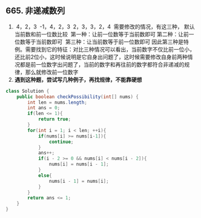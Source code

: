 ## 665. 非递减数列

1. 	​    4，2，3
	​	-1，4，2，3
	​	2，3，3，2，4
	​	需要修改的情况，有这三种， 默认当前数和前一位数比较
	​	第一种：让前一位数等于当前数即可
	​	第二种：让前一位数等于当前数即可
	​	第三种：让当前数等于前一位数即可
	​	因此第三种是特例。需要找到它的特征：对比三种情况可以看出，当前数字不仅比前一位小，还比前2位小，这时候说明是它自身出问题了，这时候需要修改自身
	​	前两种情况都是前一位数字出问题了，当前的数字和再往前的数字都符合非递减的规律，那么就修改前一位数字
2. **遇到这种题，尝试写几种例子，再找规律，不能靠硬想**

```java
class Solution {
    public boolean checkPossibility(int[] nums) {
        int len = nums.length;
        int ans = 0;
        if(len <= 1){
            return true;
        }
        for(int i = 1; i < len; ++i){
            if(nums[i] >= nums[i-1]){
                continue;
            }
            ans++;
            if(i - 2 >= 0 && nums[i] < nums[i - 2]){
                nums[i] = nums[i - 1];
            }
            else{
                nums[i - 1] = nums[i];
            }
        }
        return ans <= 1;
    }
}
```

